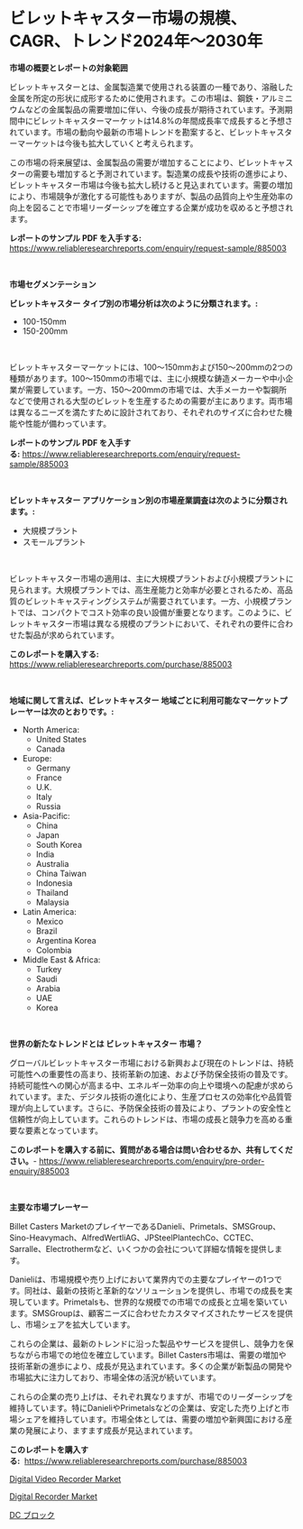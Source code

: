 <p><h1>ビレットキャスター市場の規模、CAGR、トレンド2024年〜2030年</h1></p><p><strong>市場の概要とレポートの対象範囲</strong></p>
<p><p>ビレットキャスターとは、金属製造業で使用される装置の一種であり、溶融した金属を所定の形状に成形するために使用されます。この市場は、鋼鉄・アルミニウムなどの金属製品の需要増加に伴い、今後の成長が期待されています。予測期間中にビレットキャスターマーケットは14.8%の年間成長率で成長すると予想されています。市場の動向や最新の市場トレンドを勘案すると、ビレットキャスターマーケットは今後も拡大していくと考えられます。</p><p>この市場の将来展望は、金属製品の需要が増加することにより、ビレットキャスターの需要も増加すると予測されています。製造業の成長や技術の進歩により、ビレットキャスター市場は今後も拡大し続けると見込まれています。需要の増加により、市場競争が激化する可能性もありますが、製品の品質向上や生産効率の向上を図ることで市場リーダーシップを確立する企業が成功を収めると予想されます。</p></p>
<p><strong>レポートのサンプル PDF を入手する:</strong> <a href="https://www.reliableresearchreports.com/enquiry/request-sample/885003">https://www.reliableresearchreports.com/enquiry/request-sample/885003</a></p>
<p>&nbsp;</p>
<p><strong>市場セグメンテーション</strong></p>
<p><strong>ビレットキャスター タイプ別の市場分析は次のように分類されます。:</strong></p>
<p><ul><li>100-150mm</li><li>150-200mm</li></ul></p>
<p>&nbsp;</p>
<p><p>ビレットキャスターマーケットには、100〜150mmおよび150〜200mmの2つの種類があります。100〜150mmの市場では、主に小規模な鋳造メーカーや中小企業が需要しています。一方、150〜200mmの市場では、大手メーカーや製鋼所などで使用される大型のビレットを生産するための需要が主にあります。両市場は異なるニーズを満たすために設計されており、それぞれのサイズに合わせた機能や性能が備わっています。</p></p>
<p><strong>レポートのサンプル PDF を入手する:</strong>&nbsp;<a href="https://www.reliableresearchreports.com/enquiry/request-sample/885003">https://www.reliableresearchreports.com/enquiry/request-sample/885003</a></p>
<p>&nbsp;</p>
<p><strong> ビレットキャスター アプリケーション別の市場産業調査は次のように分類されます。:</strong></p>
<p><ul><li>大規模プラント</li><li>スモールプラント</li></ul></p>
<p>&nbsp;</p>
<p><p>ビレットキャスター市場の適用は、主に大規模プラントおよび小規模プラントに見られます。大規模プラントでは、高生産能力と効率が必要とされるため、高品質のビレットキャスティングシステムが需要されています。一方、小規模プラントでは、コンパクトでコスト効率の良い設備が重要となります。このように、ビレットキャスター市場は異なる規模のプラントにおいて、それぞれの要件に合わせた製品が求められています。</p></p>
<p><strong>このレポートを購入する:</strong>&nbsp; <a href="https://www.reliableresearchreports.com/purchase/885003">https://www.reliableresearchreports.com/purchase/885003</a></p>
<p>&nbsp;</p>
<p><strong>地域に関して言えば、ビレットキャスター 地域ごとに利用可能なマーケットプレーヤーは次のとおりです。:</strong></p>
<p><ul>
    <li>
        North America:
        <ul>
            <li>United States</li>
            <li>Canada</li>
        </ul>
    </li>
    <li>
        Europe:
        <ul>
            <li>Germany</li>
            <li>France</li>
            <li>U.K.</li>
            <li>Italy</li>
            <li>Russia</li>
        </ul>
    </li>
    <li>
        Asia-Pacific:
        <ul>
            <li>China</li>
            <li>Japan</li>
            <li>South Korea</li>
            <li>India</li>
            <li>Australia</li>
            <li>China Taiwan</li>
            <li>Indonesia</li>
            <li>Thailand</li>
            <li>Malaysia</li>
        </ul>
    </li>
    <li>
        Latin America:
        <ul>
            <li>Mexico</li>
            <li>Brazil</li>
            <li>Argentina Korea</li>
            <li>Colombia</li>
        </ul>
    </li>
    <li>
        Middle East & Africa:
        <ul>
            <li>Turkey</li>
            <li>Saudi</li>
            <li>Arabia</li>
            <li>UAE</li>
            <li>Korea</li>
        </ul>
    </li>
    </ul></p>
<p>&nbsp;</p>
<p><strong>世界の新たなトレンドとは ビレットキャスター 市場？</strong></p>
<p><p>グローバルビレットキャスター市場における新興および現在のトレンドは、持続可能性への重要性の高まり、技術革新の加速、および予防保全技術の普及です。持続可能性への関心が高まる中、エネルギー効率の向上や環境への配慮が求められています。また、デジタル技術の進化により、生産プロセスの効率化や品質管理が向上しています。さらに、予防保全技術の普及により、プラントの安全性と信頼性が向上しています。これらのトレンドは、市場の成長と競争力を高める重要な要素となっています。</p></p>
<p><strong>このレポートを購入する前に、質問がある場合は問い合わせるか、共有してください。</strong>- <a href="https://www.reliableresearchreports.com/enquiry/pre-order-enquiry/885003">https://www.reliableresearchreports.com/enquiry/pre-order-enquiry/885003</a></p>
<p>&nbsp;</p>
<p><strong>主要な市場プレーヤー</strong></p>
<p><p>Billet Casters MarketのプレイヤーであるDanieli、Primetals、SMSGroup、Sino-Heavymach、AlfredWertliAG、JPSteelPlantechCo、CCTEC、Sarralle、Electrothermなど、いくつかの会社について詳細な情報を提供します。</p><p>Danieliは、市場規模や売り上げにおいて業界内での主要なプレイヤーの1つです。同社は、最新の技術と革新的なソリューションを提供し、市場での成長を実現しています。Primetalsも、世界的な規模での市場での成長と立場を築いています。SMSGroupは、顧客ニーズに合わせたカスタマイズされたサービスを提供し、市場シェアを拡大しています。</p><p>これらの企業は、最新のトレンドに沿った製品やサービスを提供し、競争力を保ちながら市場での地位を確立しています。Billet Casters市場は、需要の増加や技術革新の進歩により、成長が見込まれています。多くの企業が新製品の開発や市場拡大に注力しており、市場全体の活況が続いています。</p><p>これらの企業の売り上げは、それぞれ異なりますが、市場でのリーダーシップを維持しています。特にDanieliやPrimetalsなどの企業は、安定した売り上げと市場シェアを維持しています。市場全体としては、需要の増加や新興国における産業の発展により、ますます成長が見込まれています。</p></p>
<p><strong>このレポートを購入する:</strong>&nbsp;&nbsp;<a href="https://www.reliableresearchreports.com/purchase/885003">https://www.reliableresearchreports.com/purchase/885003</a></p>
<p><p><a href="https://github.com/pjcfca/Market-Research-Report-List-1/blob/main/digital-video-recorder-market.md">Digital Video Recorder Market</a></p><p><a href="https://github.com/johnbach50/Market-Research-Report-List-2/blob/main/digital-recorder-market.md">Digital Recorder Market</a></p><p><a href="https://medium.com/@lillianamurazik2023/dc-block%E5%B8%82%E5%A0%B4%E3%81%AE%E8%A6%8F%E6%A8%A1%E3%81%A8%E5%B8%82%E5%A0%B4%E5%8B%95%E5%90%91-%E5%AE%8C%E5%85%A8%E3%81%AA%E6%A5%AD%E7%95%8C%E6%A6%82%E8%A6%81-2024%E5%B9%B4%E3%81%8B%E3%82%892031%E5%B9%B4%E3%81%BE%E3%81%A7-b2afb141ba40">DC ブロック</a></p></p>